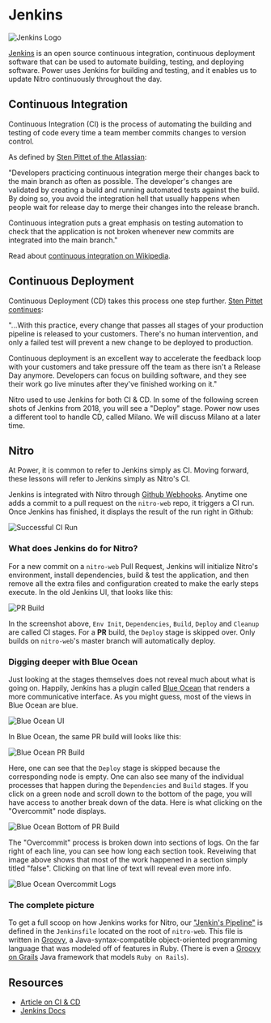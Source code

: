 # Jenkins

![Jenkins Logo](https://raw.githubusercontent.com/powerhome/phrg-jenkins/master/Jenkins-Logo.png?raw=true "Jenkins Logo")

[Jenkins](https://github.com/jenkinsci/jenkins) is an open source continuous integration, continuous deployment software that can be used to automate building, testing, and deploying software. Power uses Jenkins for building and testing, and it enables us to update Nitro continuously throughout the day.

## Continuous Integration

Continuous Integration (CI) is the process of automating the building and testing of code every time a team member commits changes to version control.

As defined by [Sten Pittet of the Atlassian](https://www.atlassian.com/continuous-delivery/ci-vs-ci-vs-cd):

"Developers practicing continuous integration merge their changes back to the main branch as often as possible. The developer's changes are validated by creating a build and running automated tests against the build. By doing so, you avoid the integration hell that usually happens when people wait for release day to merge their changes into the release branch.

Continuous integration puts a great emphasis on testing automation to check that the application is not broken whenever new commits are integrated into the main branch."

Read about [continuous integration on Wikipedia](https://en.wikipedia.org/wiki/Continuous_integration).

## Continuous Deployment

Continuous Deployment (CD) takes this process one step further. [Sten Pittet continues](https://www.atlassian.com/continuous-delivery/ci-vs-ci-vs-cd):

"...With this practice, every change that passes all stages of your production pipeline is released to your customers. There's no human intervention, and only a failed test will prevent a new change to be deployed to production.

Continuous deployment is an excellent way to accelerate the feedback loop with your customers and take pressure off the team as there isn't a Release Day anymore. Developers can focus on building software, and they see their work go live minutes after they've finished working on it."

Nitro used to use Jenkins for both CI & CD. In some of the following screen shots of Jenkins from 2018, you will see a "Deploy" stage. Power now uses a different tool to handle CD, called Milano. We will discuss Milano at a later time.

## Nitro

At Power, it is common to refer to Jenkins simply as CI. Moving forward, these lessons will refer to Jenkins simply as Nitro's CI.

Jenkins is integrated with Nitro through [Github Webhooks](https://help.github.com/articles/about-webhooks/). Anytime one adds a commit to a pull request on the `nitro-web` repo, it triggers a CI run. Once Jenkins has finished, it displays the result of the run right in Github:

![Successful CI Run](https://raw.githubusercontent.com/powerhome/phrg-jenkins/master/GreenCIRun.png?raw=true "Successful CI Run")

### What does Jenkins do for Nitro?

For a new commit on a `nitro-web` Pull Request, Jenkins will initialize Nitro's environment, install dependencies, build & test the application, and then remove all the extra files and configuration created to make the early steps execute. In the old Jenkins UI, that looks like this:

![PR Build](https://raw.githubusercontent.com/powerhome/phrg-jenkins/master/PR-9136-Old-Jenkins-UI.png?raw=true "PR Build")

In the screenshot above, `Env Init`, `Dependencies`, `Build`, `Deploy` and `Cleanup` are called CI stages. For a **PR** build, the `Deploy` stage is skipped over. Only builds on `nitro-web`'s master branch will automatically deploy.

### Digging deeper with Blue Ocean

Just looking at the stages themselves does not reveal much about what is going on. Happily, Jenkins has a plugin called [Blue Ocean](https://jenkins.io/projects/blueocean/) that renders a more communicative interface. As you might guess, most of the views in Blue Ocean are blue.

![Blue Ocean UI](https://raw.githubusercontent.com/powerhome/phrg-jenkins/master/Blue-Ocean-UI.png?raw=true "Blue Ocean UI")

In Blue Ocean, the same PR build will looks like this:

![Blue Ocean PR Build](https://raw.githubusercontent.com/powerhome/phrg-jenkins/master/Build-View-in-Blue-Ocean.png?raw=true "Blue Ocean PR Build")

Here, one can see that the `Deploy` stage is skipped because the corresponding node is empty. One can also see many of the individual processes that happen during the `Dependencies` and `Build` stages. If you click on a green node and scroll down to the bottom of the page, you will have access to another break down of the data. Here is what clicking on the "Overcommit" node displays.

![Blue Ocean Bottom of PR Build](https://raw.githubusercontent.com/powerhome/phrg-jenkins/master/Overcommit-Overview-in-Blue-Ocean.png?raw=true "Blue Ocean Bottom of PR Build")

The "Overcommit" process is broken down into sections of logs. On the far right of each line, you can see how long each section took. Reveiwing that image above shows that most of the work happened in a section simply titled "false". Clicking on that line of text will reveal even more info.

![Blue Ocean Overcommit Logs](https://raw.githubusercontent.com/powerhome/phrg-jenkins/master/Overcommit-Logs.png?raw=true "Blue Ocean Overcommit Logs")

### The complete picture

To get a full scoop on how Jenkins works for Nitro, our ["Jenkin's Pipeline"](https://jenkins.io/doc/book/pipeline/) is defined in the `Jenkinsfile` located on the root of `nitro-web`. This file is written in [Groovy](http://groovy-lang.org/), a Java-syntax-compatible object-oriented programming language that was modeled off of features in Ruby. (There is even a [Groovy on Grails](https://grails.org/) Java framework that models `Ruby on Rails`).

## Resources

- [Article on CI & CD](https://www.atlassian.com/continuous-delivery/ci-vs-ci-vs-cd)
- [Jenkins Docs](https://jenkins.io/doc/)
